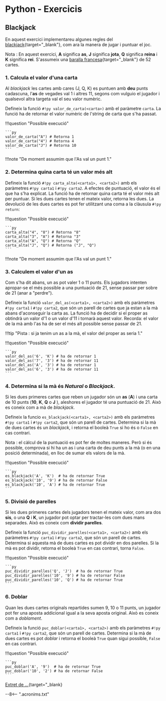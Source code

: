 # Python - Exercicis

## Blackjack

En aquest exercici implementareu algunes regles del [blackjack][]{target="_blank"}, com ara la manera de jugar i puntuar el joc.

Nota : En aquest exercici, **A** significa **as**, **J** significa **jota**, **Q** significa **reina** i **K** significa **rei**. S'assumeix una [baralla francesa][]{target="_blank"} de 52 cartes.


### 1. Calcula el valor d'una carta

Al *blackjack* les cartes amb cares (J, Q, K) es puntuen amb **deu** punts cadascuna, l'**as** de vegades val 1 i altres 11, segons com vulguio el jugador i qualsevol altra targeta val el seu valor numèric.

Defineix la funció `#!py valor_de_carta(<carta>)` amb el paràmetre `carta`. La funció ha de retornar el valor numèric de l'string de carta que s'ha passat. 

!!!question "Possible execució"

    ```py
    valor_de_carta("A") # Retorna 1
    valor_de_carta("4") # Retorna 4
    valor_de_carta("J") # Retorna 10
    ```

!!!note "De moment assumim que l'As val un punt 1."

### 2. Determina quina carta té un valor més alt

Defineix la funció `#!py carta_alta(<carta1>, <carta2>)` amb els paràmetres `#!py carta1` i `#!py carta2`. A efectes de puntuació, el valor és el que ha s'ha explicat. La funció ha de retornar quina carta té el valor més alt per puntuar. Si les dues cartes tenen el mateix valor, retorna les dues. La devolució de les dues cartes es pot fer utilitzant una coma a la clàusula `#!py return`:

!!!question "Possible execució"

    ```py
    carta_alta("4", "8") # Retorna "8"
    carta_alta("3", "A") # Retorna "3"
    carta_alta("A", "Q") # Retorna "Q"
    carta_alta("J", "Q") # Retorna ("J", "Q")
    ```

!!!note "De moment assumim que l'As val un punt 1."

### 3. Calculem el valor d'un as

Com s'ha dit abans, un as pot valer 1 o 11 punts. Els jugadors intenten apropar-se el més possible a una puntuació de 21, sense passar per sobre de 21 (anar a "perdre").

Defineix la funció `valor_del_as(<carta1>, <carta2>)` amb els paràmetres `#!py carta1` i `#!py carta2`, que són un parell de cartes que ja estan a la mà abans d'aconseguir la carta as. La funció ha de decidir si el proper as obtindrà un valor d'1 o un valor d'11 i tornarà aquest valor. Recorda: el valor de la mà amb l'as ha de ser el més alt possible sense passar de 21.

!!!tip "Pista : si ja tenim un as a la mà, el valor del proper as seria 1."

!!!question "Possible execució"

    ```py
    valor_del_as('6', 'K') # ha de retornar 1
    valor_del_as('7', '3') # ha de retornar 11
    valor_del_as('A', '3') # ha de retornar 1
    valor_del_as('6', '3') # ha de retornar 11
    ```

### 4. Determina si la mà és *Natural* o *Blackjack*.

Si les dues primeres cartes que reben un jugador són un **as** (**A**) i una carta de 10 punts (**10**, **K**, **Q** o **J** ), aleshores el jugador té una puntuació de 21. Això es coneix com a mà de *blackjack*.

Defineix la funcio `es_blackjack(<carta1>, <carta2>)` amb els paràmetres `#!py carta1` i `#!py carta2`, que són un parell de cartes. Determina si la mà de dues cartes és un *blackjack*, i retorna el booleà `True` si ho és o `False` en cas contrari.

Nota : el càlcul de la puntuació es pot fer de moltes maneres. Però si és possible, comprova si hi ha un as i una carta de deu punts a la mà (o en una posició determinada), en lloc de sumar els valors de la mà.

!!!question "Possible execució"

    ```py
    es_blackjack('A', 'K')  # ha de retornar True
    es_blackjack('10', '9') # ha de retornar False
    es_blackjack('10', 'A') # ha de retornar True
    ```

### 5. Divisió de parelles

Si les dues primeres cartes dels jugadors tenen el mateix valor, com ara dos **sis**, o una **Q** i **K**,  un jugador pot optar per tractar-les com dues mans separades. Això es coneix com **dividir parelles**.

Defineix la funció `puc_dividir_parelles(<carta1>, <carta2>)` amb els paràmetres `#!py carta1` i `#!py carta2`, que són un parell de cartes. Determina si aquesta mà de dues cartes es pot dividir en dos parelles. Si la mà es pot dividir, retorna el booleà `True` en cas contrari, torna `False`.

!!!question "Possible execució"

    ```py
    puc_dividir_parelles('Q', 'J')  # ha de retornar True
    puc_dividir_parelles('10', '9') # ha de retornar False
    puc_dividir_parelles('10', 'Q') # ha de retornar True
    ```

### 6. Doblar

Quan les dues cartes originals repartides sumen 9, 10 o 11 punts, un jugador pot fer una aposta addicional igual a la seva aposta original. Això es coneix com a *doblament*.

Defineix la funció `puc_doblar(<carta1>, <carta2>)` amb els paràmetres `#!py carta1` i `#!py carta2`, que són un parell de cartes. Determina si la mà de dues cartes es pot *doblar* i retorna el booleà `True` quan sigui possible, `False` en cas contrari.

!!!question "Possible execució"

    ```py
    puc_doblar('A', '9')  # ha de retornar True
    puc_doblar('10', '2') # ha de retornar False
    ```

[Extret de ...][]{target="_blank}

[Extret de ...]:        https://exercism.org/tracks/python/exercises/black-jack                 "Extret de ..."
[blackjack]:            https://bicyclecards.com/how-to-play/blackjack/                         "blackjack"
[baralla francesa]:     https://es.wikipedia.org/wiki/Baraja_francesa                           "Baralla francesa"
[Set i mig]:            https://ca.wikipedia.org/wiki/Set_i_mig                                 "Set i mig"
[baralla espanyola]:    https://es.wikipedia.org/wiki/Baraja_espa%C3%B1ola                      "Baralla espanyola"
--8<-- ".acronims.txt"

